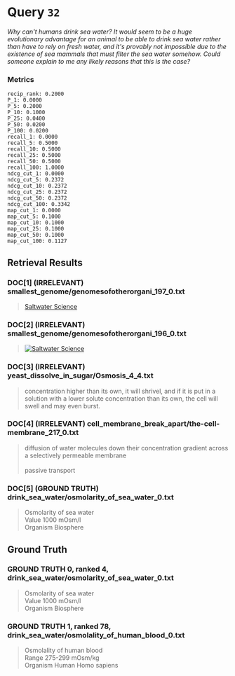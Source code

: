 # Query `32`

*Why can't humans drink sea water?
It would seem to be a huge evolutionary advantage for an animal to be able to drink sea water rather than have to rely on fresh water, and it's provably not impossible due to the existence of sea mammals that must filter the sea water somehow.
Could someone explain to me any likely reasons that this is the case?*

### Metrics

```
recip_rank: 0.2000
P_1: 0.0000
P_5: 0.2000
P_10: 0.1000
P_25: 0.0400
P_50: 0.0200
P_100: 0.0200
recall_1: 0.0000
recall_5: 0.5000
recall_10: 0.5000
recall_25: 0.5000
recall_50: 0.5000
recall_100: 1.0000
ndcg_cut_1: 0.0000
ndcg_cut_5: 0.2372
ndcg_cut_10: 0.2372
ndcg_cut_25: 0.2372
ndcg_cut_50: 0.2372
ndcg_cut_100: 0.3342
map_cut_1: 0.0000
map_cut_5: 0.1000
map_cut_10: 0.1000
map_cut_25: 0.1000
map_cut_50: 0.1000
map_cut_100: 0.1127
```

## Retrieval Results

### DOC[1] (IRRELEVANT) smallest_genome/genomesofotherorgani_197_0.txt
> [ Saltwater Science ](http://www.nature.com/scitable/blog/saltwater-science)

### DOC[2] (IRRELEVANT) smallest_genome/genomesofotherorgani_196_0.txt
> [![Saltwater Science](/scitable/profileimage/blog-images/206180/1368626356565_blog_avatars_Saltwater-Science_25x25.jpg) ](http://www.nature.com/scitable/blog/saltwater-science)

### DOC[3] (IRRELEVANT) yeast_dissolve_in_sugar/Osmosis_4_4.txt
> concentration higher than its own, it will shrivel, and if it is put in a solution with a lower solute concentration than its own, the cell will swell and may even burst.

### DOC[4] (IRRELEVANT) cell_membrane_break_apart/the-cell-membrane_217_0.txt
> diffusion of water molecules down their concentration gradient across a selectively permeable membrane <br><br>passive transport

### DOC[5] (GROUND TRUTH) drink_sea_water/osmolarity_of_sea_water_0.txt
> Osmolarity of sea water<br>Value	1000 mOsm/l<br>Organism	Biosphere


## Ground Truth

### GROUND TRUTH 0, ranked 4, drink_sea_water/osmolarity_of_sea_water_0.txt
> Osmolarity of sea water<br>Value	1000 mOsm/l<br>Organism	Biosphere

### GROUND TRUTH 1, ranked 78, drink_sea_water/osmolality_of_human_blood_0.txt
> Osmolality of human blood<br>Range	275-299 mOsm/kg<br>Organism	Human Homo sapiens
